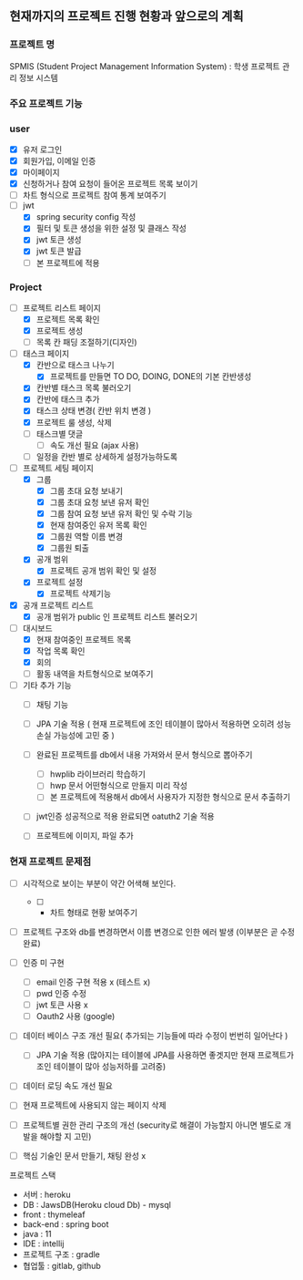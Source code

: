 ## 현재까지의 프로젝트 진행 현황과 앞으로의 계획

### 프로젝트 명
SPMIS (Student Project Management Information System)  : 학생 프로젝트 관리 정보 시스템

### 주요 프로젝트 기능

### user
- [x] 유저 로그인 
- [x] 회원가입, 이메일 인증
- [x] 마이페이지
- [x] 신청하거나 참여 요청이 들어온 프로젝트 목록 보이기
- [ ] 차트 형식으로 프로젝트 참여 통계 보여주기
- [ ] jwt
	- [x] spring security config  작성
	- [x] 필터 및 토큰 생성을 위한 설정 및 클래스 작성
	- [x] jwt 토큰 생성
	- [x] jwt 토큰 발급
	- [ ] 본 프로젝트에 적용 

### Project
- [ ] 프로젝트 리스트 페이지
	- [x] 프로젝트 목록 확인
	- [x] 프로젝트 생성
	- [ ] 목록 칸 패딩 조절하기(디자인)
- [ ] 태스크 페이지 
	- [x] 칸반으로 태스크 나누기
		- [x] 프로젝트를 만들면 TO DO, DOING, DONE의 기본 칸반생성
	- [x] 칸반별 태스크 목록 불러오기
	- [x] 칸반에 태스크 추가
	- [x] 태스크 상태 변경( 칸반 위치 변경 )
	- [x] 프로젝트 룰 생성, 삭제
	- [ ] 태스크별 댓글
		- [ ] 속도 개선 필요 (ajax 사용)
	- [ ] 일정을 칸반 별로 상세하게 설정가능하도록
- [ ] 프로젝트 세팅 페이지
	- [x] 그룹
		- [x] 그룹 초대 요청 보내기
		- [x] 그룹 초대 요청 보낸 유저 확인
		- [x] 그룹 참여 요청 보낸 유저 확인 및 수락 기능
		- [x] 현재 참여중인 유저 목록 확인
		- [x] 그룹원 역할 이름 변경
		- [x] 그룹원 퇴출
	- [x] 공개 범위
		- [x] 프로젝트 공개 범위 확인 및 설정
	- [x] 프로젝트 설정
		- [x] 프로젝트 삭제기능
- [x] 공개 프로젝트 리스트
	- [x] 공개 범위가 public 인 프로젝트 리스트 불러오기
- [ ] 대시보드
	- [x] 현재 참여중인 프로젝트 목록
	- [x] 작업 목록 확인
	- [x] 회의 
	- [ ] 활동 내역을 차트형식으로 보여주기
- [ ] 기타 추가 기능
	- [ ] 채팅 기능
	- [ ] JPA 기술 적용 ( 현재 프로젝트에 조인 테이블이 많아서 적용하면 오히려 성능 손실 가능성에 고민 중 )
	- [ ] 완료된 프로젝트를 db에서 내용 가져와서 문서 형식으로 뽑아주기
		- [ ] hwplib 라이브러리 학습하기
		- [ ] hwp 문서 어떤형식으로 만들지 미리 작성
		- [ ] 본 프로젝트에 적용해서 db에서 사용자가 지정한 형식으로 문서 추출하기
	- [ ] jwt인증 성공적으로 적용 완료되면 oatuth2 기술 적용
	- [ ] 프로젝트에 이미지, 파일 추가



### 현재 프로젝트 문제점
- [ ] 시각적으로 보이는 부분이 약간 어색해 보인다.
	- [ ] + 차트 형태로 현황 보여주기
- [ ] 프로젝트 구조와 db를 변경하면서 이름 변경으로 인한 에러 발생 (이부분은 곧 수정 완료)
- [ ] 인증 미 구현
	- [ ] email 인증 구현 적용 x (테스트 x)
	- [ ] pwd 인증  수정
	- [ ] jwt 토큰 사용 x
	- [ ] Oauth2 사용 (google)
- [ ] 데이터 베이스 구조 개선 필요( 추가되는 기능들에 따라 수정이 번번히 일어난다 )
	- [ ] JPA 기술 적용 (많아지는 테이블에 JPA를 사용하면 좋겟지만 현재 프로젝트가 조인 테이블이 많아 성능저하를 고려중)
- [ ] 데이터 로딩 속도 개선 필요
- [ ] 현재 프로젝트에 사용되지 않는 페이지 삭제
- [ ] 프로젝트별 권한 관리 구조의 개선 (security로 해결이 가능할지 아니면 별도로 개발을 해야할 지 고민)
- [ ] 핵심 기술인 문서 만들기, 채팅 완성 x




프로젝트 스택
- 서버 : heroku
- DB :  JawsDB(Heroku cloud Db) - mysql
- front : thymeleaf
- back-end : spring boot
- java : 11
- IDE : intellij
- 프로젝트 구조 : gradle
- 협업툴 : gitlab, github
